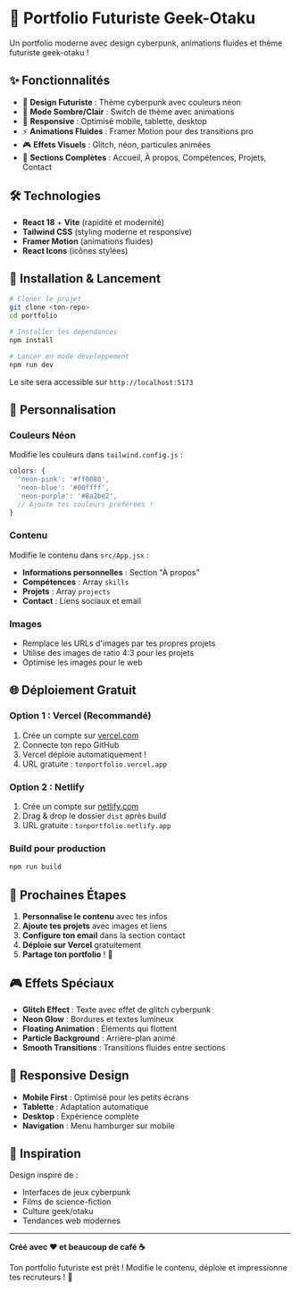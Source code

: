 # 🚀 Portfolio Futuriste Geek-Otaku

Un portfolio moderne avec design cyberpunk, animations fluides et thème futuriste geek-otaku !

## ✨ Fonctionnalités

- 🎨 **Design Futuriste** : Thème cyberpunk avec couleurs néon
- 🌙 **Mode Sombre/Clair** : Switch de thème avec animations
- 📱 **Responsive** : Optimisé mobile, tablette, desktop
- ⚡ **Animations Fluides** : Framer Motion pour des transitions pro
- 🎮 **Effets Visuels** : Glitch, néon, particules animées
- 🎯 **Sections Complètes** : Accueil, À propos, Compétences, Projets, Contact

## 🛠️ Technologies

- **React 18** + **Vite** (rapidité et modernité)
- **Tailwind CSS** (styling moderne et responsive)
- **Framer Motion** (animations fluides)
- **React Icons** (icônes stylées)

## 🚀 Installation & Lancement

```bash
# Cloner le projet
git clone <ton-repo>
cd portfolio

# Installer les dépendances
npm install

# Lancer en mode développement
npm run dev
```

Le site sera accessible sur `http://localhost:5173`

## 🎨 Personnalisation

### Couleurs Néon
Modifie les couleurs dans `tailwind.config.js` :
```javascript
colors: {
  'neon-pink': '#ff0080',
  'neon-blue': '#00ffff',
  'neon-purple': '#8a2be2',
  // Ajoute tes couleurs préférées !
}
```

### Contenu
Modifie le contenu dans `src/App.jsx` :
- **Informations personnelles** : Section "À propos"
- **Compétences** : Array `skills`
- **Projets** : Array `projects`
- **Contact** : Liens sociaux et email

### Images
- Remplace les URLs d'images par tes propres projets
- Utilise des images de ratio 4:3 pour les projets
- Optimise les images pour le web

## 🌐 Déploiement Gratuit

### Option 1 : Vercel (Recommandé)
1. Crée un compte sur [vercel.com](https://vercel.com)
2. Connecte ton repo GitHub
3. Vercel déploie automatiquement !
4. URL gratuite : `tonportfolio.vercel.app`

### Option 2 : Netlify
1. Crée un compte sur [netlify.com](https://netlify.com)
2. Drag & drop le dossier `dist` après build
3. URL gratuite : `tonportfolio.netlify.app`

### Build pour production
```bash
npm run build
```

## 🎯 Prochaines Étapes

1. **Personnalise le contenu** avec tes infos
2. **Ajoute tes projets** avec images et liens
3. **Configure ton email** dans la section contact
4. **Déploie sur Vercel** gratuitement
5. **Partage ton portfolio** ! 🎉

## 🎮 Effets Spéciaux

- **Glitch Effect** : Texte avec effet de glitch cyberpunk
- **Neon Glow** : Bordures et textes lumineux
- **Floating Animation** : Éléments qui flottent
- **Particle Background** : Arrière-plan animé
- **Smooth Transitions** : Transitions fluides entre sections

## 📱 Responsive Design

- **Mobile First** : Optimisé pour les petits écrans
- **Tablette** : Adaptation automatique
- **Desktop** : Expérience complète
- **Navigation** : Menu hamburger sur mobile

## 🎨 Inspiration

Design inspiré de :
- Interfaces de jeux cyberpunk
- Films de science-fiction
- Culture geek/otaku
- Tendances web modernes

---

**Créé avec ❤️ et beaucoup de café ☕**

Ton portfolio futuriste est prêt ! Modifie le contenu, déploie et impressionne tes recruteurs ! 🚀 
